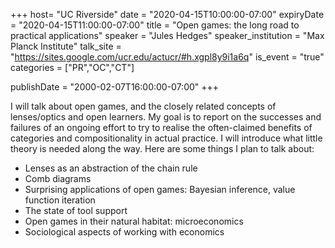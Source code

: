 +++
  host= "UC Riverside"
  date = "2020-04-15T10:00:00-07:00"
  expiryDate = "2020-04-15T11:00:00-07:00"
  title = "Open games: the long road to practical applications"
  speaker = "Jules Hedges"
  speaker_institution = "Max Planck Institute"
  talk_site = "https://sites.google.com/ucr.edu/actucr/#h.xgpl8y9i1a6q"
  is_event = "true"
  categories = ["PR","OC","CT"]

  publishDate = "2000-02-07T16:00:00-07:00"
+++

I will talk about open games, and the closely related concepts of lenses/optics and open learners. My goal is to report on the successes and failures of an ongoing effort to try to realise the often-claimed benefits of categories and compositionality in actual practice. I will introduce what little theory is needed along the way. Here are some things I plan to talk about:

* Lenses as an abstraction of the chain rule
* Comb diagrams
* Surprising applications of open games: Bayesian inference, value function iteration
* The state of tool support
* Open games in their natural habitat: microeconomics
* Sociological aspects of working with economics
